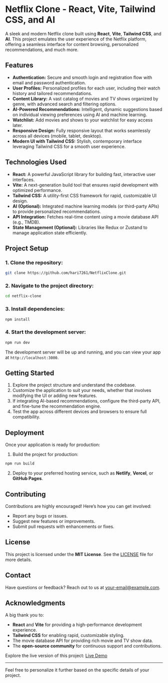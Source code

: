

# **Netflix Clone - React, Vite, Tailwind CSS, and AI**

A sleek and modern Netflix clone built using **React**, **Vite**, **Tailwind CSS**, and **AI**. This project emulates the user experience of the Netflix platform, offering a seamless interface for content browsing, personalized recommendations, and much more.

## **Features**

- **Authentication:** Secure and smooth login and registration flow with email and password authentication.
- **User Profiles:** Personalized profiles for each user, including their watch history and tailored recommendations.
- **Content Library:** A vast catalog of movies and TV shows organized by genre, with advanced search and filtering options.
- **AI-Powered Recommendations:** Intelligent, dynamic suggestions based on individual viewing preferences using AI and machine learning.
- **Watchlist:** Add movies and shows to your watchlist for easy access later.
- **Responsive Design:** Fully responsive layout that works seamlessly across all devices (mobile, tablet, desktop).
- **Modern UI with Tailwind CSS:** Stylish, contemporary interface leveraging Tailwind CSS for a smooth user experience.

## **Technologies Used**

- **React:** A powerful JavaScript library for building fast, interactive user interfaces.
- **Vite:** A next-generation build tool that ensures rapid development with optimized performance.
- **Tailwind CSS:** A utility-first CSS framework for rapid, customizable UI design.
- **AI (Optional):** Integrated machine learning models (or third-party APIs) to provide personalized recommendations.
- **API Integration:** Fetches real-time content using a movie database API (e.g., TMDB).
- **State Management (Optional):** Libraries like Redux or Zustand to manage application state efficiently.

## **Project Setup**

### 1. Clone the repository:

```bash
git clone https://github.com/hari7261/NetflixClone.git
```

### 2. Navigate to the project directory:

```bash
cd netflix-clone
```

### 3. Install dependencies:

```bash
npm install
```

### 4. Start the development server:

```bash
npm run dev
```

The development server will be up and running, and you can view your app at `http://localhost:3000`.

## **Getting Started**

1. Explore the project structure and understand the codebase.
2. Customize the application to suit your needs, whether that involves modifying the UI or adding new features.
3. If integrating AI-based recommendations, configure the third-party API, and fine-tune the recommendation engine.
4. Test the app across different devices and browsers to ensure full compatibility.

## **Deployment**

Once your application is ready for production:

1. Build the project for production:

```bash
npm run build
```

2. Deploy to your preferred hosting service, such as **Netlify**, **Vercel**, or **GitHub Pages**.

## **Contributing**

Contributions are highly encouraged! Here’s how you can get involved:

- Report any bugs or issues.
- Suggest new features or improvements.
- Submit pull requests with enhancements or fixes.

## **License**

This project is licensed under the **MIT License**. See the [LICENSE](LICENSE) file for more details.

## **Contact**

Have questions or feedback? Reach out to us at [your-email@example.com](mailto:your-email@example.com).

## **Acknowledgments**

A big thank you to:

- **React** and **Vite** for providing a high-performance development experience.
- **Tailwind CSS** for enabling rapid, customizable styling.
- The movie database API for providing rich movie and TV show data.
- The **open-source community** for continuous support and contributions.

Explore the live version of this project: [Live Demo](https://netflix-cllone.vercel.app/)

---

Feel free to personalize it further based on the specific details of your project.
